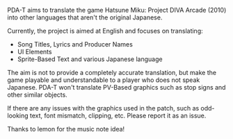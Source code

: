 PDA-T aims to translate the game Hatsune Miku: Project DIVA Arcade (2010) into other languages that aren't the original Japanese.

Currently, the project is aimed at English and focuses on translating:

- Song Titles, Lyrics and Producer Names
- UI Elements
- Sprite-Based Text and various Japanese language

The aim is not to provide a completely accurate translation, but make the game playable and understandable to a player who does not speak Japanese.
PDA-T won't translate PV-Based graphics such as stop signs and other similar objects.

If there are any issues with the graphics used in the patch, such as odd-looking text, font mismatch, clipping, etc. Please report it as an issue.

Thanks to lemon for the music note idea!